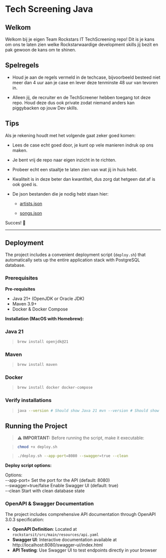 # Tech Screening Java

## Welkom

Welkom bij je eigen Team Rockstars IT TechScreening repo! Dit is je kans om ons te laten zien welke Rockstarwaardige development skills jij bezit en
pak gewoon de kans om te shinen.

## Spelregels

* Houd je aan de regels vermeld in de techcase, bijvoorbeeld besteed niet meer dan 4 uur aan je case en lever deze tenminste 48 uur van tevoren in.

* Alleen jij, de recruiter en de TechScreener hebben toegang tot deze repo. Houd deze dus ook private zodat niemand anders kan piggybacken op jouw Dev
  skills.

## Tips

Als je rekening houdt met het volgende gaat zeker goed komen:

* Lees de case echt goed door, je kunt op vele manieren indruk op ons maken.

* Je bent vrij de repo naar eigen inzicht in te richten.

* Probeer echt een staaltje te laten zien van wat jij in huis hebt.

* Kwaliteit is in deze beter dan kwantiteit, dus zorg dat hetgeen dat af is ook goed is.

* De json bestanden die je nodig hebt staan hier:

    * [artists.json](https://raw.githubusercontent.com/Team-Rockstars-IT/MusicLibrary/v1.0/artists.json)

    * [songs.json](https://raw.githubusercontent.com/Team-Rockstars-IT/MusicLibrary/v1.0/songs.json)

Succes! 🤘

---

## Deployment

The project includes a convenient deployment script (`deploy.sh`) that automatically sets up the entire application stack with PostgreSQL database.

### Prerequisites

**Pre-requisites**

- Java 21+ (OpenJDK or Oracle JDK)
- Maven 3.9+
- Docker & Docker Compose

**Installation (MacOS with Homebrew):**

### Java 21

> ```bash 
> brew install openjdk@21

### Maven

> ```bash 
> brew install maven

### Docker

> ```bash 
> brew install docker docker-compose

### Verify installations

> ```bash 
> java --version # Should show Java 21 mvn --version # Should show Maven 3.9+ docker --version python3 --version

## Running the Project

> **⚠️ IMPORTANT:** Before running the script, make it executable:

> ```bash
> chmod +x deploy.sh 
>

> ```bash
> ./deploy.sh --app-port=8080 --swagger=true --clean
>

**Deploy script options:**

Options:  
--app-port=<port> Set the port for the API (default: 8080)  
--swagger=true/false Enable Swagger UI (default: true)      
--clean Start with clean database state

### OpenAPI & Swagger Documentation

The project includes comprehensive API documentation through OpenAPI 3.0.3 specification:

- **OpenAPI Definition**: Located at `rockstarsit/src/main/resources/api.yaml`
- **Swagger UI**: Interactive documentation available at http://localhost:8080/swagger-ui/index.html
- **API Testing**: Use Swagger UI to test endpoints directly in your browser